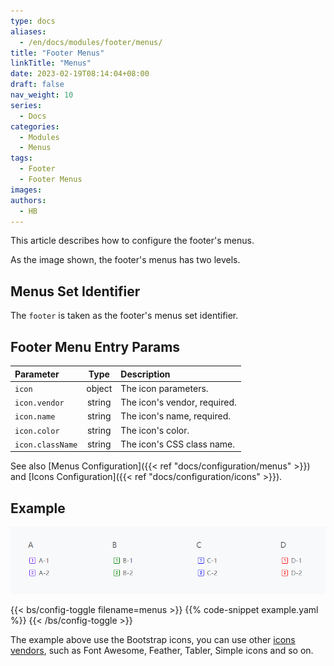 ```yaml
---
type: docs
aliases:
  - /en/docs/modules/footer/menus/
title: "Footer Menus"
linkTitle: "Menus"
date: 2023-02-19T08:14:04+08:00
draft: false
nav_weight: 10
series:
  - Docs
categories:
  - Modules
  - Menus
tags:
  - Footer
  - Footer Menus
images:
authors:
  - HB
---
```


This article describes how to configure the footer's menus.

<!--more-->

As the image shown, the footer's menus has two levels.

## Menus Set Identifier

The `footer` is taken as the footer's menus set identifier.

## Footer Menu Entry Params

| Parameter        |  Type  | Description                  |
| :--------------- | :----: | :--------------------------- |
| `icon`           | object | The icon parameters.         |
| `icon.vendor`    | string | The icon's vendor, required. |
| `icon.name`      | string | The icon's name, required.   |
| `icon.color`     | string | The icon's color.            |
| `icon.className` | string | The icon's CSS class name.   |

See also [Menus Configuration]({{< ref "docs/configuration/menus" >}}) and [Icons Configuration]({{< ref "docs/configuration/icons" >}}).

## Example

![Footer Menus Example](example.png)

{{< bs/config-toggle filename=menus >}}
{{% code-snippet example.yaml %}}
{{< /bs/config-toggle >}}

The example above use the Bootstrap icons, you can use other [icons vendors](https://hugomods.com/en/icons), such as Font Awesome, Feather, Tabler, Simple icons and so on.
